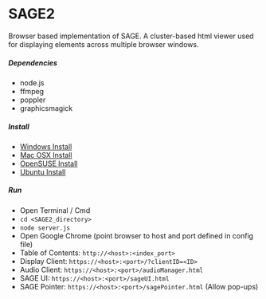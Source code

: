 SAGE2
=======

Browser based implementation of SAGE. A cluster-based html viewer used for displaying elements across multiple browser windows.

##### Dependencies #####
* node.js
* ffmpeg
* poppler
* graphicsmagick

##### Install #####
* [Windows Install](https://github.com/uic-evl/SAGE2/wiki/Install-(Windows))
* [Mac OSX Install](https://github.com/uic-evl/SAGE2/wiki/Install-(Mac-OSX))
* [OpenSUSE Install](https://github.com/uic-evl/SAGE2/wiki/Install-(openSUSE))
* [Ubuntu Install](https://github.com/uic-evl/SAGE2/wiki/Install-(Ubuntu))

##### Run #####
* Open Terminal / Cmd
 * ```cd <SAGE2_directory>```
 * ```node server.js```
* Open Google Chrome (point browser to host and port defined in config file)
 * Table of Contents:  ```http://<host>:<index_port>```
 * Display Client:     ```https://<host>:<port>/?clientID=<ID>```
 * Audio Client:       ```https://<host>:<port>/audioManager.html```
 * SAGE UI:            ```https://<host>:<port>/sageUI.html```
 * SAGE Pointer:       ```https://<host>:<port>/sagePointer.html``` (Allow pop-ups)
